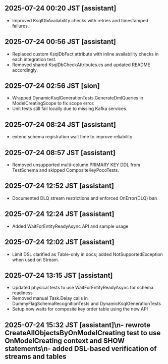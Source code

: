 ## 2025-07-24 00:20 JST [assistant]
- Improved KsqlDbAvailability checks with retries and timestamped failures.

## 2025-07-24 00:56 JST [assistant]
- Replaced custom KsqlDbFact attribute with inline availability checks in each integration test.
- Removed shared KsqlDbCheckAttributes.cs and updated README accordingly.

## 2025-07-24 02:56 JST [sion]
- Wrapped DynamicKsqlGenerationTests.GenerateDmlQueries in ModelCreatingScope to
  fix scope error.
- Unit tests still fail locally due to missing Kafka services.
## 2025-07-24 08:24 JST [assistant]
- extend schema registration wait time to improve reliability
## 2025-07-24 08:57 JST [assistant]
- Removed unsupported multi-column PRIMARY KEY DDL from TestSchema and skipped CompositeKeyPocoTests.

## 2025-07-24 12:52 JST [assistant]
- Documented DLQ stream restrictions and enforced OnError(DLQ) ban


## 2025-07-24 12:24 JST [assistant]
- Added WaitForEntityReadyAsync API and sample usage
## 2025-07-24 12:02 JST [assistant]
- Limit DSL clarified as Table-only in docs; added NotSupportedException when used on Stream.
## 2025-07-24 13:15 JST [assistant]
- Updated physical tests to use WaitForEntityReadyAsync for schema readiness
- Removed manual Task.Delay calls in DummyFlagSchemaRecognitionTests and DynamicKsqlGenerationTests
- Setup now waits for composite key order table using the new API
## 2025-07-24 15:32 JST [assistant]\n- rewrote CreateAllObjectsByOnModelCreating test to use OnModelCreating context and SHOW statements\n- added DSL-based verification of streams and tables
